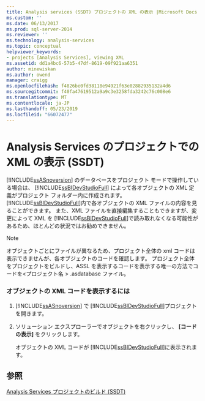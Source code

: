 ```yaml
---
title: Analysis services (SSDT) プロジェクトの XML の表示 |Microsoft Docs
ms.custom: ''
ms.date: 06/13/2017
ms.prod: sql-server-2014
ms.reviewer: ''
ms.technology: analysis-services
ms.topic: conceptual
helpviewer_keywords:
- projects [Analysis Services], viewing XML
ms.assetid: dd1a4bc6-57b5-47df-8619-09f921aa6351
author: minewiskan
ms.author: owend
manager: craigg
ms.openlocfilehash: f4826be0fd38118e94921f63e02882935132a4d6
ms.sourcegitcommit: f40fa47619512a9a9c3e3258fda3242c76c008e6
ms.translationtype: MT
ms.contentlocale: ja-JP
ms.lasthandoff: 05/23/2019
ms.locfileid: "66072477"
---
```

# <a name="view-the-xml-for-an-analysis-services-project-ssdt"></a>Analysis Services のプロジェクトでの XML の表示 (SSDT)
  [!INCLUDE[ssASnoversion](../../includes/ssasnoversion-md.md)] のデータベースをプロジェクト モードで操作している場合は、 [!INCLUDE[ssBIDevStudioFull](../../includes/ssbidevstudiofull-md.md)] によって各オブジェクトの XML 定義がプロジェクト フォルダー内に作成されます。 [!INCLUDE[ssBIDevStudioFull](../../includes/ssbidevstudiofull-md.md)]内で各オブジェクトの XML ファイルの内容を見ることができます。 また、XML ファイルを直接編集することもできますが、変更によって XML を [!INCLUDE[ssBIDevStudioFull](../../includes/ssbidevstudiofull-md.md)]で読み取れなくなる可能性があるため、ほとんどの状況ではお勧めできません。  
  
> [!NOTE]  
>  オブジェクトごとにファイルが異なるため、プロジェクト全体の xml コードは表示できませんが、各オブジェクトのコードを確認します。 プロジェクト全体をプロジェクトをビルドし、ASSL を表示するコードを表示する唯一の方法でコードを\<プロジェクト名 > .asdatabase ファイル。  
  
### <a name="to-view-the-xml-code-for-an-object"></a>オブジェクトの XML コードを表示するには  
  
1.  [!INCLUDE[ssASnoversion](../../includes/ssasnoversion-md.md)] で [!INCLUDE[ssBIDevStudioFull](../../includes/ssbidevstudiofull-md.md)]プロジェクトを開きます。  
  
2.  ソリューション エクスプローラーでオブジェクトを右クリックし、 **[コードの表示]** をクリックします。  
  
     オブジェクトの XML コードが [!INCLUDE[ssBIDevStudioFull](../../includes/ssbidevstudiofull-md.md)]に表示されます。  
  
## <a name="see-also"></a>参照  
 [Analysis Services プロジェクトのビルド &#40;SSDT&#41;](build-analysis-services-projects-ssdt.md)  
  
  
